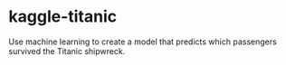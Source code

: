 # kaggle-titanic
Use machine learning to create a model that predicts which passengers survived the Titanic shipwreck.
